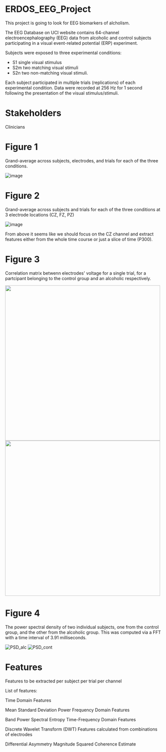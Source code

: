 # ERDOS_EEG_Project

This project is going to look for EEG biomarkers of alcholism. 

The EEG Database on UCI website contains 64-channel electroencephalography (EEG) data from alcoholic and control subjects participating in a visual event-related potential (ERP) experiment.  

Subjects were exposed to three experimental conditions: 
- S1 single visual stimulus
- S2m two matching visual stimuli
- S2n two non-matching visual stimuli.  

Each subject participated in multiple trials (replications) of each experimental condition. Data were recorded at 256 Hz for 1 second following the presentation of the visual stimulus/stimuli.



# Stakeholders

Clinicians


# Figure 1 

Grand-average across subjects, electrodes, and trials for each of the three conditions. 

![image](https://user-images.githubusercontent.com/18429968/118040716-eb7bc200-b33f-11eb-8275-159c13fb5002.png)

# Figure 2 

Grand-average across subjects and trials for each of the three conditions at 3 electrode locations (CZ, FZ, PZ)

![image](https://user-images.githubusercontent.com/18429968/118173508-ac12ab80-b3fb-11eb-94ad-cf302754d793.png)


From above it seems like we should focus on the CZ channel and extract features either from the whole time course or just a slice of time (P300). 

# Figure 3

Correlation matrix betwenn electrodes' voltage for a single trial, for a partcipant belonging to the control group and an alcoholic respectively.


<img src="https://user-images.githubusercontent.com/20558980/118339267-50711c80-b4e6-11eb-9351-b6d029952018.png" width="500">
<img src="https://user-images.githubusercontent.com/20558980/118339269-51a24980-b4e6-11eb-8bf4-fc4ec94e7088.png" width="500">


# Figure 4

The power spectral density of two individual subjects, one from the control group, and the other from the alcoholic group. This was computed via a FFT with a time interval of 3.91 milliseconds.

![PSD_alc](https://user-images.githubusercontent.com/35704788/118384051-2e07fd80-b5d1-11eb-8061-9b308fd141ff.png)
![PSD_cont](https://user-images.githubusercontent.com/35704788/118384062-3d874680-b5d1-11eb-8d46-834a7e069a07.png)

# Features 

Features to be extracted per subject per trial per channel

List of features:

Time Domain Features
 
Mean
Standard Deviation
Power
Frequency Domain Features

Band Power
Spectral Entropy
Time-Frequency Domain Features

Discrete Wavelet Transform (DWT)
Features calculated from combinations of electrodes

Differential Asymmetry
Magnitude Squared Coherence Estimate
